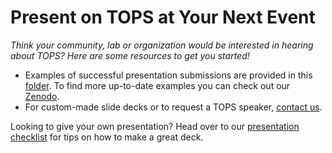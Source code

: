 # Present on TOPS at Your Next Event
*Think your community, lab or organization would be interested in hearing about TOPS? Here are some resources to get you started!*

- Examples of successful presentation submissions are provided in this [folder](https://github.com/nasa/Transform-to-Open-Science/blob/main/Organizing_OS_Activities/presentation). To find more up-to-date examples you can check out our [Zenodo](https://zenodo.org/communities/tops/?page=1&size=20).  
- For custom-made slide decks or to request a TOPS speaker, [contact us](https://docs.google.com/forms/d/1XcjQU9vYyXAMmJFdB6H021PFypGYWbNKvNR_em5q2UY/edit).

Looking to give your own presentation? Head over to our [presentation checklist](./presentation_checklist.md) for tips on how to make a great deck.
